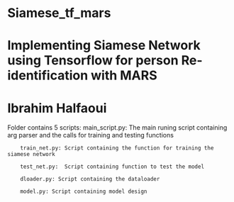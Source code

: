 # Siamese_tf_mars
# Implementing Siamese Network using Tensorflow for person Re-identification with MARS
# Ibrahim Halfaoui


Folder contains 5 scripts:
        main_script.py: The main runing script containing arg parser and the calls for training and testing functions
 
        train_net.py: Script containing the function for training the siamese network
 
        test_net.py:  Script containing function to test the model
 
        dloader.py: Script containing the dataloader
 
        model.py: Script containing model design
        
        
